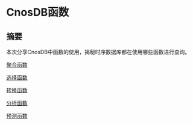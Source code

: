 # CnosDB函数

## 摘要

本次分享CnosDB中函数的使用，揭秘时序数据库都在使用哪些函数进行查询。

[聚合函数]()

[选择函数]()

[转换函数]()

[分析函数]()

[预测函数]()

[//]: # (## 聚合函数)

[//]: # (```shell)

[//]: # (COUNT&#40;&#41;)

[//]: # (DISTINCT&#40;&#41;)

[//]: # (INTEGRAL&#40;&#41;)

[//]: # (MEAN&#40;&#41;)

[//]: # (MEDIAN&#40;&#41;)

[//]: # (MODE&#40;&#41;)

[//]: # (SPREAD&#40;&#41;)

[//]: # (STDDEV&#40;&#41;)

[//]: # (SUM&#40;&#41;)

[//]: # (```)

[//]: # (## 选择函数)

[//]: # (```shell)

[//]: # (BOTTOM&#40;&#41;)

[//]: # (FIRST&#40;&#41;)

[//]: # (LAST&#40;&#41;)

[//]: # (MAX&#40;&#41;)

[//]: # (MIN&#40;&#41;)

[//]: # (PERCENTILE&#40;&#41;)

[//]: # (SAMPLE&#40;&#41;)

[//]: # (TOP&#40;&#41;)

[//]: # (```)

[//]: # (## 转换函数)

[//]: # (```shell)

[//]: # (ABS&#40;&#41;)

[//]: # (ACOS&#40;&#41;)

[//]: # (ASIN&#40;&#41;)

[//]: # (ATAN&#40;&#41;)

[//]: # (ATAN2&#40;&#41;)

[//]: # (CEIL&#40;&#41;)

[//]: # (COS&#40;&#41;)

[//]: # (CUMULATIVE_SUM&#40;&#41;)

[//]: # (DERIVATIVE&#40;&#41;)

[//]: # (DIFFERENCE&#40;&#41;)

[//]: # (ELAPSED&#40;&#41;)

[//]: # (EXP&#40;&#41;)

[//]: # (FLOOR&#40;&#41;)

[//]: # (HISTOGRAM&#40;&#41;)

[//]: # (LN&#40;&#41;)

[//]: # (LOG&#40;&#41;)

[//]: # (LOG2&#40;&#41;)

[//]: # (LOG10&#40;&#41;)

[//]: # (MOVING_AVERAGE&#40;&#41;)

[//]: # (NON_NEGATIVE_DERIVATIVE&#40;&#41;)

[//]: # (NON_NEGATIVE_DIFFERENCE&#40;&#41;)

[//]: # (POW&#40;&#41;)

[//]: # (ROUND&#40;&#41;)

[//]: # (SIN&#40;&#41;)

[//]: # (SQRT&#40;&#41;)

[//]: # (TAN&#40;&#41;)

[//]: # (```)

[//]: # (## 预测函数)

[//]: # (```shell)

[//]: # (HOLT_WINTERS&#40;&#41;)

[//]: # (```)

[//]: # (## 分析函数)

[//]: # (```shell)

[//]: # (CHANDE_MOMENTUM_OSCILLATOR&#40;&#41;)

[//]: # (EXPONENTIAL_MOVING_AVERAGE&#40;&#41;)

[//]: # (DOUBLE_EXPONENTIAL_MOVING_AVERAGE&#40;&#41;)

[//]: # (KAUFMANS_EFFICIENCY_RATIO&#40;&#41;)

[//]: # (KAUFMANS_ADAPTIVE_MOVING_AVERAGE&#40;&#41;)

[//]: # (TRIPLE_EXPONENTIAL_MOVING_AVERAGE&#40;&#41;)

[//]: # (TRIPLE_EXPONENTIAL_DERIVATIVE&#40;&#41;)

[//]: # (RELATIVE_STRENGTH_INDEX&#40;&#41;)

[//]: # (```)